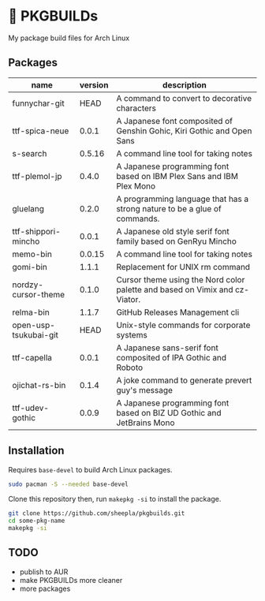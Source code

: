 # 🔺 PKGBUILDs

My package build files for Arch Linux

## Packages

| name | version | description |
|------|---------|-------------|
| funnychar-git | HEAD | A command to convert to decorative characters |
| ttf-spica-neue | 0.0.1 | A Japanese font composited of Genshin Gohic, Kiri Gothic and Open Sans |
| s-search | 0.5.16 | A command line tool for taking notes |
| ttf-plemol-jp | 0.4.0 | A Japanese programming font based on IBM Plex Sans and IBM Plex Mono |
| gluelang | 0.2.0 | A programming language that has a strong nature to be a glue of commands. |
| ttf-shippori-mincho | 0.0.1 | A Japanese old style serif font family based on GenRyu Mincho |
| memo-bin | 0.0.15 | A command line tool for taking notes |
| gomi-bin | 1.1.1 | Replacement for UNIX rm command |
| nordzy-cursor-theme | 0.1.0 | Cursor theme using the Nord color palette and based on Vimix and cz-Viator. |
| relma-bin | 1.1.7 | GitHub Releases Management cli  |
| open-usp-tsukubai-git | HEAD | Unix-style commands for corporate systems |
| ttf-capella | 0.0.1 | A Japanese sans-serif font composited of IPA Gothic and Roboto |
| ojichat-rs-bin | 0.1.4 | A joke command to generate prevert guy's message |
| ttf-udev-gothic | 0.0.9 | A Japanese programming font based on BIZ UD Gothic and JetBrains Mono |


## Installation

Requires `base-devel` to build Arch Linux packages.

```bash
sudo pacman -S --needed base-devel
```

Clone this repository then, run `makepkg -si` to install the package.

```bash
git clone https://github.com/sheepla/pkgbuilds.git
cd some-pkg-name
makepkg -si
```

## TODO

- publish to AUR
- make PKGBUILDs more cleaner
- more packages
